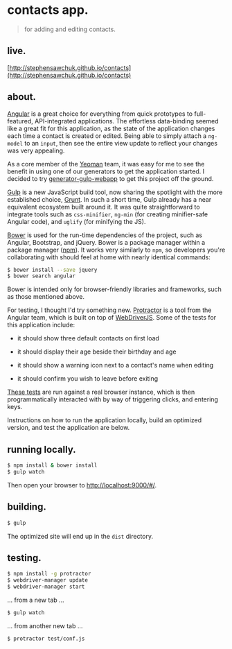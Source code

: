# contacts app.
> for adding and editing contacts.


## live.
[http://stephensawchuk.github.io/contacts](http://stephensawchuk.github.io/contacts)


## about.

[Angular](http://angularjs.org) is a great choice for everything from quick prototypes to full-featured, API-integrated applications. The effortless data-binding seemed like a great fit for this application, as the state of the application changes each time a contact is created or edited. Being able to simply attach a `ng-model` to an `input`, then see the entire view update to reflect your changes was very appealing.

As a core member of the [Yeoman](http://yeoman.io) team, it was easy for me to see the benefit in using one of our generators to get the application started. I decided to try [generator-gulp-webapp](https://github.com/yeoman/generator-gulp-webapp) to get this project off the ground.

[Gulp](http://gulpjs.com) is a new JavaScript build tool, now sharing the spotlight with the more established choice, [Grunt](http://gruntjs.com). In such a short time, Gulp already has a near equivalent ecosystem built around it. It was quite straightforward to integrate tools such as `css-minifier`, `ng-min` (for creating minifier-safe Angular code), and `uglify` (for minifying the JS).

[Bower](http://bower.io) is used for the run-time dependencies of the project, such as Angular, Bootstrap, and jQuery. Bower is a package manager within a package manager ([npm](http://npmjs.org)). It works very similarly to `npm`, so developers you're collaborating with should feel at home with nearly identical commands:

```bash
$ bower install --save jquery
$ bower search angular
```

Bower is intended only for browser-friendly libraries and frameworks, such as those mentioned above.

For testing, I thought I'd try something new. [Protractor](https://github.com/angular/protractor) is a tool from the Angular team, which is built on top of [WebDriverJS](https://code.google.com/p/selenium/wiki/WebDriverJs). Some of the tests for this application include: 

- it should show three default contacts on first load

- it should display their age beside their birthday and age

- it should show a warning icon next to a contact's name when editing

- it should confirm you wish to leave before exiting

[These tests](test/test.js) are run against a real browser instance, which is then programmatically interacted with by way of triggering clicks, and entering keys.

Instructions on how to run the application locally, build an optimized version, and test the application are below.


## running locally.

```bash
$ npm install & bower install
$ gulp watch
```

Then open your browser to [http://localhost:9000/#/](http://localhost:9000/#/).


## building.

```bash
$ gulp
```

The optimized site will end up in the `dist` directory.


## testing.

```bash
$ npm install -g protractor
$ webdriver-manager update
$ webdriver-manager start
```

... from a new tab ...

```bash
$ gulp watch
```

... from another new tab ...

```bash
$ protractor test/conf.js
```
